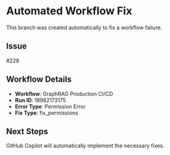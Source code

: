# Automated Workflow Fix

This branch was created automatically to fix a workflow failure.

## Issue

#228

## Workflow Details

- **Workflow**: GraphRAG Production CI/CD
- **Run ID**: 18982173175
- **Error Type**: Permission Error
- **Fix Type**: fix_permissions

## Next Steps

GitHub Copilot will automatically implement the necessary fixes.
